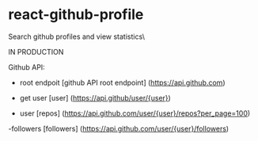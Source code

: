 # react-github-profile

Search github profiles and view statistics\

IN PRODUCTION

Github API:

- root endpoit
    [github API root endpoint] (https://api.github.com)

- get user
    [user] (https://api.github/user/{user})

- user
    [repos] (https://api.github.com/user/{user}/repos?per_page=100)

-followers 
    [followers] (https://api.github.com/user/{user}/followers)





